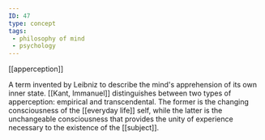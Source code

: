```yaml
---
ID: 47
type: concept
tags: 
 - philosophy of mind
 - psychology
---
```


[[apperception]]

 A term
invented by Leibniz to describe the mind's apprehension of its own inner
state. [[Kant, Immanuel]]
distinguishes between two types of apperception: empirical and
transcendental. The former is the changing consciousness of the
[[everyday life]] self, while the
latter is the unchangeable consciousness that provides the unity of
experience necessary to the existence of the
[[subject]].
